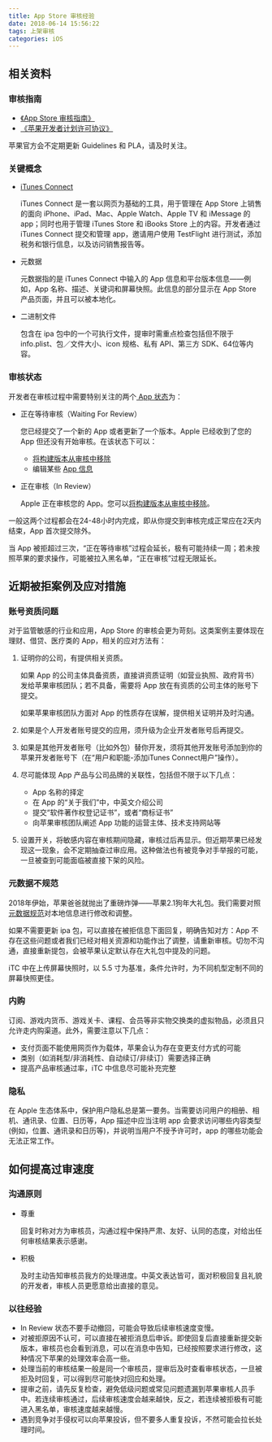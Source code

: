 ```yaml
---
title: App Store 审核经验
date: 2018-06-14 15:56:22
tags: 上架审核
categories: iOS
---
```

## 相关资料

### 审核指南

- [《App Store 审核指南》](https://developer.apple.com/cn/app-store/review/guidelines/) 
- [《苹果开发者计划许可协议》](https://developer.apple.com/terms/)

苹果官方会不定期更新 Guidelines 和 PLA，请及时关注。

### 关键概念

- [iTunes Connect](https://developer.apple.com/support/itunes-connect/cn/)

  iTunes Connect 是一套以网页为基础的工具，用于管理在 App Store 上销售的面向 iPhone、iPad、Mac、Apple Watch、Apple TV 和 iMessage 的 app；同时也用于管理 iTunes Store 和 iBooks Store 上的内容。开发者通过 iTunes Connect 提交和管理 app，邀请用户使用 TestFlight 进行测试，添加税务和银行信息，以及访问销售报告等。

<!--more-->

- 元数据

  元数据指的是 iTunes Connect 中输入的 App 信息和平台版本信息——例如，App 名称、描述、关键词和屏幕快照。此信息的部分显示在 App Store 产品页面，并且可以被本地化。

- 二进制文件

  包含在 ipa 包中的一个可执行文件，提审时需重点检查包括但不限于 info.plist、包／文件大小、icon 规格、私有 API、第三方 SDK、64位等内容。

### 审核状态

开发者在审核过程中需要特别关注的两个[ App 状态](https://help.apple.com/itunes-connect/developer/?lang=zh-cn#/dev18557d60e)为：

- 正在等待审核（Waiting For Review）

  您已经提交了一个新的 App 或者更新了一个版本。Apple 已经收到了您的 App 但还没有开始审核。在该状态下可以： 

  - [将构建版本从审核中移除](https://help.apple.com/itunes-connect/developer/?lang=zh-cn#/dev04f55d711)
  - 编辑某些 [App 信息](https://help.apple.com/itunes-connect/developer/?lang=zh-cn#/dev219b53a88)

- 正在审核（In Review）

  Apple 正在审核您的 App。您可以[将构建版本从审核中移除](https://help.apple.com/itunes-connect/developer/?lang=zh-cn#/dev04f55d711)。

一般这两个过程都会在24-48小时内完成，即从你提交到审核完成正常应在2天内结束，App 首次提交除外。

当 App 被拒超过三次，“正在等待审核”过程会延长，极有可能持续一周；若未按照苹果的要求操作，可能被拉入黑名单，“正在审核”过程无限延长。

## 近期被拒案例及应对措施

### 账号资质问题

对于监管敏感的行业和应用，App Store 的审核会更为苛刻。这类案例主要体现在理财、借贷、医疗类的 App，相关的应对方法有：

1. 证明你的公司，有提供相关资质。

   如果 App 的公司主体具备资质，直接讲资质证明（如营业执照、政府背书）发给苹果审核团队；若不具备，需要将 App 放在有资质的公司主体的账号下提交。

   如果苹果审核团队方面对 App 的性质存在误解，提供相关证明并及时沟通。

2. 如果是个人开发者账号提交的应用，须升级为企业开发者账号后再提交。

3. 如果是其他开发者账号（比如外包）替你开发，须将其他开发账号添加到你的苹果开发者账号下（在“用户和职能-添加iTunes Connect用户”操作）。

4. 尽可能体现 App 产品与公司品牌的关联性，包括但不限于以下几点：

   -  App 名称的择定
   - 在 App 的“关于我们”中，中英文介绍公司
   - 提交“软件著作权登记证书”，或者“商标证书”
   - 向苹果审核团队阐述 App 功能的运营主体、技术支持网站等

5. 设置开关，将敏感内容在审核期间隐藏，审核过后再显示。但近期苹果已经发现这一现象，会不定期抽查过审应用。这种做法也有被竞争对手举报的可能，一旦被查到可能面临被直接下架的风险。

### 元数据不规范

2018年伊始，苹果爸爸就抛出了重磅炸弹——苹果2.1狗年大礼包。我们需要对照[元数据规范](https://help.apple.com/itc/appsspec/#/)对本地信息进行修改和调整。

如果不需要更新 ipa 包，可以直接在被拒信息下面回复，明确告知对方：App 不存在这些问题或者我们已经对相关资源和功能作出了调整，请重新审核。切勿不沟通，直接重新提包，会被苹果认定默认存在大礼包中提及的问题。

iTC 中在上传屏幕快照时，以 5.5 寸为基准，条件允许时，为不同机型定制不同的屏幕快照更佳。

### 内购

订阅、游戏内货币、游戏关卡、课程、会员等非实物交换类的虚拟物品，必须且只允许走内购渠道。此外，需要注意以下几点：

- 支付页面不能使用网页作为载体，苹果会认为存在变更支付方式的可能
- 类别（如消耗型/非消耗性、自动续订/非续订）需要选择正确
- 提高产品审核通过率，iTC 中信息尽可能补充完整

### 隐私

在 Apple 生态体系中，保护用户隐私总是第一要务。当需要访问用户的相册、相机、通讯录、位置、日历等，App 描述中应当注明 app 会要求访问哪些内容类型 (例如，位置、通讯录和日历等)，并说明当用户不授予许可时，app 的哪些功能会无法正常工作。

## 如何提高过审速度

### 沟通原则

- 尊重

  回复时称对方为审核员，沟通过程中保持严肃、友好、认同的态度，对给出任何审核结果表示感谢。

- 积极

  及时主动告知审核员我方的处理进度。中英文表达皆可，面对积极回复且礼貌的开发者，审核人员更愿意给出直接的意见。

### 以往经验

- In Review 状态不要手动撤回，可能会导致后续审核速度变慢。
- 对被拒原因不认可，可以直接在被拒消息后申诉。即使回复后直接重新提交新版本，审核员也会看到消息，可以在消息中告知，已经按照要求进行修改，这种情况下苹果的处理效率会高一些。
- 处理当前的审核结果一般是同一个审核员，提审后及时查看审核状态，一旦被拒及时回复，可以得到尽可能快对回应和处理。
- 提审之前，请先反复检查，避免低级问题或常见问题遗漏到苹果审核人员手中。若连续审核通过，后续审核速度会越来越快，反之，若连续被拒极有可能进入黑名单，审核速度越来越慢。
- 遇到竞争对手侵权可以向苹果投诉，但不要多人重复投诉，不然可能会拉长处理时间。

